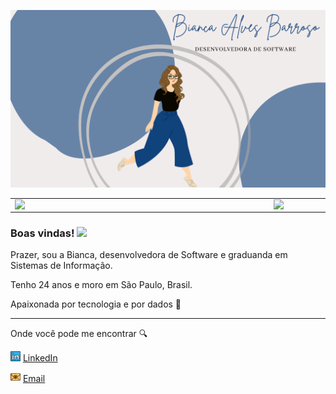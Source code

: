 ![](https://github.com/biancaalvesb/biancaalvesb/blob/main/capa3.png)

<center>
<table>
    <tr>
        <td><img width="400px" align="left" src="https://github-readme-stats.vercel.app/api/top-langs/?username=biancaalvesb&hide=html&layout=compact&theme=buefy" /></td>
        <td><img width="495px" align="left" src="https://github-readme-stats.vercel.app/api?username=biancaalvesb&theme=buefy"/></td>
    </tr>   
</table>
</center>  

### Boas vindas! <img src="https://raw.githubusercontent.com/iampavangandhi/iampavangandhi/master/gifs/Hi.gif" width="30px"></h2>

Prazer, sou a Bianca, desenvolvedora de Software e graduanda em Sistemas de Informação. 

Tenho 24 anos e moro em São Paulo, Brasil. 

Apaixonada por tecnologia e por dados :game_die:

---
Onde você pode me encontrar :mag:  

<a href="https://www.linkedin.com/in/biancaalvesb"><img src="https://github.com/biancaalvesb/biancaalvesb/blob/main/linkedin.png" width="16"></img></a> [LinkedIn](https://www.linkedin.com/in/biancaalvesb)  

<a href="mailto:biancaabarroso@gmail.com"><img src="https://github.com/biancaalvesb/biancaalvesb/blob/main/email.png" width="16"></img></a> [Email](mailto:biancaabarroso@gmail.com)  
